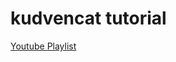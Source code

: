# kudvencat tutorial  
[Youtube Playlist](https://youtube.com/playlist?list=PL08903FB7ACA1C2FB)  



